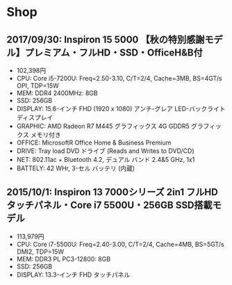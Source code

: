 # Shop


## 2017/09/30: Inspiron 15 5000 【秋の特別感謝モデル】プレミアム・フルHD・SSD・OfficeH&B付
* 102,398円
* CPU: Core i5-7200U: Freq=2.50-3.10, C/T=2/4, Cache=3MB, BS=4GT/s OPI, TDP=15W
* MEM: DDR4 2400MHz: 8GB
* SSD: 256GB
* DISPLAY: 15.6-インチ FHD (1920 x 1080) アンチ-グレア LED-バックライト ディスプレイ
* GRAPHIC: AMD Radeon R7 M445 グラフィックス 4G GDDR5 グラフィックス メモリ付き
* OFFICE: MicrosoftR Office Home & Business Premium
* DRIVE: Tray load DVD ドライブ (Reads and Writes to DVD/CD)
* NET: 802.11ac + Bluetooth 4.2, デュアル バンド 2.4&5 GHz, 1x1
* BATTELY: 42 WHr, 3-セル バッテリ (内蔵)


## 2015/10/1: Inspiron 13 7000シリーズ 2in1 フルHDタッチパネル・Core i7 5500U・256GB SSD搭載モデル
* 113,979円
* CPU: Core i7-5500U: Freq=2.40-3.00, C/T=2/4, Cache=4MB, BS=5GT/s DMI2, TDP=15W
* MEM: DDR3 PL PC3-12800: 8GB
* SSD: 256GB
* DISPLAY: 13.3-インチ FHD タッチパネル
